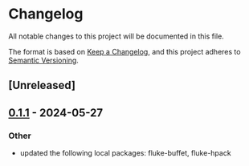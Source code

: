 # Changelog
All notable changes to this project will be documented in this file.

The format is based on [Keep a Changelog](https://keepachangelog.com/en/1.0.0/),
and this project adheres to [Semantic Versioning](https://semver.org/spec/v2.0.0.html).

## [Unreleased]

## [0.1.1](https://github.com/bearcove/fluke/compare/httpwg-v0.1.0...httpwg-v0.1.1) - 2024-05-27

### Other
- updated the following local packages: fluke-buffet, fluke-hpack
